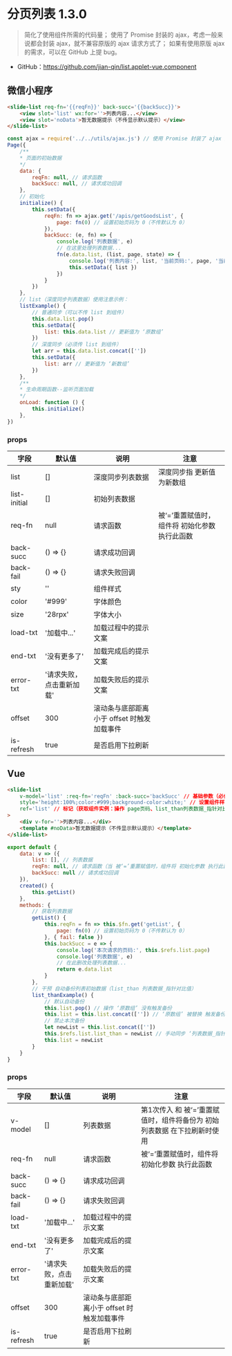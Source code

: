 # 分页列表 1.3.0

> 简化了使用组件所需的代码量；
使用了 Promise 封装的 ajax，考虑一般来说都会封装 ajax，就不兼容原版的 ajax 请求方式了；
如果有使用原版 ajax 的需求，可以在 GitHub 上提 bug。

- GitHub：<https://github.com/jian-qin/list.applet-vue.component>



## 微信小程序

```html
<slide-list req-fn='{{reqFn}}' back-succ='{{backSucc}}'>
    <view slot='list' wx:for=''>列表内容...</view>
    <view slot='noData'>暂无数据提示（不传显示默认提示）</view>
</slide-list>
```

```javascript
const ajax = require('../../utils/ajax.js') // 使用 Promise 封装了 ajax 方法
Page({
    /**
    * 页面的初始数据
    */
    data: {
        reqFn: null, // 请求函数
        backSucc: null, // 请求成功回调
    },
    // 初始化
    initialize() {
        this.setData({
            reqFn: fn => ajax.get('/apis/getGoodsList', {
                page: fn(0) // 设置初始页码为 0（不传默认为 0）
            }),
            backSucc: (e, fn) => {
                console.log('列表数据', e)
                // 在这里处理列表数据...
                fn(e.data.list, (list, page, state) => {
                    console.log('列表内容:', list, '当前页码:', page, '当前加载状态:', state)
                    this.setData({ list })
                })
            }
        })
    },
    // list（深度同步列表数据）使用注意示例：
    listExample() {
        // 普通同步（可以不传 list 到组件）
        this.data.list.pop()
        this.setData({
            list: this.data.list // 更新值为 ‘原数组’
        })
        // 深度同步（必须传 list 到组件）
        let arr = this.data.list.concat([''])
        this.setData({
            list: arr // 更新值为 ‘新数组’
        })
    },
    /**
    * 生命周期函数--监听页面加载
    */
    onLoad: function () {
        this.initialize()
    },
})
```

### props

| 字段 | 默认值 | 说明 | 注意 |
| - | - | - | - |
| list | [] | 深度同步列表数据 | 深度同步指 更新值为新数组 |
| list-initial | [] | 初始列表数据 |
| req-fn | null | 请求函数 | 被‘=’重置赋值时，组件将 初始化参数 执行此函数 |
| back-succ | () => {} | 请求成功回调 |
| back-fail | () => {} | 请求失败回调 |
| sty | '' | 组件样式 |
| color | '#999' | 字体颜色 |
| size | '28rpx' | 字体大小 |
| load-txt | '加载中...' | 加载过程中的提示文案 |
| end-txt | '没有更多了' | 加载完成后的提示文案 |
| error-txt | '请求失败，点击重新加载' | 加载失败后的提示文案 |
| offset | 300 | 滚动条与底部距离小于 offset 时触发加载事件 |
| is-refresh | true | 是否启用下拉刷新 |



## Vue

```html
<slide-list 
    v-model='list' :req-fn='reqFn' :back-succ='backSucc' // 基础参数（必传）
    style='height:100%;color:#999;background-color:white;' // 设置组件样式（默认 高100% 文字颜色#999）
    ref='list' // 标记（获取组件实例：操作 page页码、list_than列表数据_指针对比值）
>
    <div v-for=''>列表内容...</div>
    <template #noData>暂无数据提示（不传显示默认提示）</template>
</slide-list>
```

```javascript
export default {
    data: v => ({
        list: [], // 列表数据
        reqFn: null, // 请求函数（当 被‘=’重置赋值时，组件将 初始化参数 执行此函数）
        backSucc: null // 请求成功回调
    }),
    created() {
        this.getList()
    },
    methods: {
        // 获取列表数据
        getList() {
            this.reqFn = fn => this.$fn.get('getList', {
                page: fn(0) // 设置初始页码为 0（不传默认为 0）
            }, { fail: false })
            this.backSucc = e => {
                console.log('本次请求的页码:', this.$refs.list.page)
                console.log('列表数据', e)
                // 在此删改处理列表数据...
                return e.data.list
            }
        },
        // 干预 自动备份列表初始数据（list_than 列表数据_指针对比值）
        list_thanExample() {
            // 默认自动备份
            this.list.pop() // 操作 ‘原数组’ 没有触发备份
            this.list = this.list.concat(['']) // ‘原数组’ 被替换 触发备份
            // 禁止本次备份
            let newList = this.list.concat([''])
            this.$refs.list.list_than = newList // 手动同步 ‘列表数据_指针对比值’ 使本次备份失效
            this.list = newList
        }
    }
}
```

### props

| 字段 | 默认值 | 说明 | 注意 |
| - | - | - | - |
| v-model | [] | 列表数据 | 第1次传入 和 被‘=’重置赋值时，组件将备份为 初始列表数据 在下拉刷新时使用 |
| req-fn | null | 请求函数 | 被‘=’重置赋值时，组件将 初始化参数 执行此函数 |
| back-succ | () => {} | 请求成功回调 |
| back-fail | () => {} | 请求失败回调 |
| load-txt | '加载中...' | 加载过程中的提示文案 |
| end-txt | '没有更多了' | 加载完成后的提示文案 |
| error-txt | '请求失败，点击重新加载' | 加载失败后的提示文案 |
| offset | 300 | 滚动条与底部距离小于 offset 时触发加载事件 |
| is-refresh | true | 是否启用下拉刷新 |
